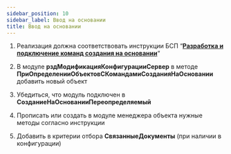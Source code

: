 ```yaml
---
sidebar_position: 10
sidebar_label: Ввод на основании
title: Ввод на основании
---
```

1. Реализация должна соответствовать инструкции БСП “**[Разработка и подключение команд создания на основании](https://its.1c.ru/db/bsp319doc#content:4:hdoc:issogl3_%D1%80%D0%B0%D0%B7%D1%80%D0%B0%D0%B1%D0%BE%D1%82%D0%BA%D0%B0_%D0%B8_%D0%BF%D0%BE%D0%B4%D0%BA%D0%BB%D1%8E%D1%87%D0%B5%D0%BD%D0%B8%D0%B5_%D0%BA%D0%BE%D0%BC%D0%B0%D0%BD%D0%B4_%D1%81%D0%BE%D0%B7%D0%B4%D0%B0%D0%BD%D0%B8%D1%8F_%D0%BD%D0%B0_%D0%BE%D1%81%D0%BD%D0%BE%D0%B2%D0%B0%D0%BD%D0%B8%D0%B8)**“

2. В модуле **рздМодификацияКонфигурацииСервер** в методе **ПриОпределенииОбъектовСКомандамиСозданияНаОсновании** добавить новый объект

3. Убедиться, что модуль подключен в **СозданиеНаОснованииПереопределяемый**

4. Прописать или создать в модуле менеджера объекта нужные методы согласно инструкции

5. Добавить в критерии отбора **СвязанныеДокументы** (при наличии в конфигурации)